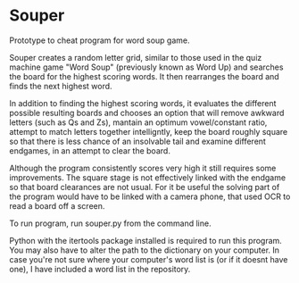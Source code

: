 Souper
======

Prototype to cheat program for word soup game.

Souper creates a random letter grid, similar to those used in the quiz machine game "Word Soup" (previously known as Word Up) and searches the board for the highest scoring words. It then rearranges the board and finds the next highest word.

In addition to finding the highest scoring words, it evaluates the different possible resulting boards and chooses an option that will remove awkward letters (such as Qs and Zs), mantain an optimum vowel/constant ratio, attempt to match letters together intelligntly, keep the board roughly square so that there is less chance of an insolvable tail and examine different endgames, in an attempt to clear the board.

Although the program consistently scores very high it still requires some improvements. The square stage is not effectively linked with the endgame so that board clearances are not usual. For it be useful the solving part of the program would have to be linked with a camera phone, that used OCR to read a board off a screen.

To run program, run souper.py from the command line. 

Python with the itertools package installed is required to run this program. You may also have to alter the path to the dictionary on your computer. In case you're not sure where your computer's word list is (or if it doesnt have one), I have included a word list in the repository.

